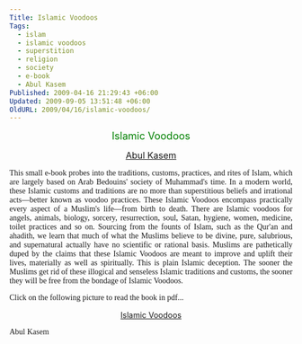 ```yaml
---
Title: Islamic Voodoos
Tags:
  - islam
  - islamic voodoos
  - superstition
  - religion
  - society
  - e-book
  - Abul Kasem
Published: 2009-04-16 21:29:43 +06:00
Updated: 2009-09-05 13:51:48 +06:00
OldURL: 2009/04/16/islamic-voodoos/
---
```


<p align="center"><span style="font-size: large; color: #008000;">Islamic Voodoos</span></p>
<p align="center"><span style="font-size: medium; color: #008000;"><a href="https://gold.mukto-mona.com/Articles/kasem/index.html">Abul Kasem</a></span></p>
<p align="justify"><span style="font-family: Verdana;">This small e-book probes into the traditions, customs, practices, and rites of Islam, which are largely based on Arab Bedouins' society of Muhammad's time. In a modern world, these Islamic customs and traditions are no more than superstitious beliefs and irrational acts—better known as voodoo practices. These Islamic Voodoos encompass practically every aspect of a Muslim's life—from birth to death. There are Islamic voodoos for angels, animals, biology, sorcery, resurrection, soul, Satan, hygiene, women, medicine, toilet practices and so on. Sourcing from the founts of Islam, such as the Qur'an and ahadith, we learn that much of what the Muslims believe to be divine, pure, salubrious, and supernatural actually have no scientific or rational basis. Muslims are pathetically duped by the claims that these Islamic Voodoos are meant to improve and uplift their lives, materially as well as spiritually. This is plain Islamic deception. The sooner the Muslims get rid of these illogical and senseless Islamic traditions and customs, the sooner they will be free from the bondage of Islamic Voodoos. </span></p>
<p align="justify"><span style="font-family: Verdana;">Click on the following picture to read the book in pdf...</span></p>

<p align="center"><a href="https://gold.mukto-mona.com/Articles/kasem/book/IslamicVoodoo.pdf"><img src="https://gold.mukto-mona.com/Articles/kasem/book/voodoo_pic.jpg" alt="" /></a>
<a href="https://gold.mukto-mona.com/Articles/kasem/book/IslamicVoodoo.pdf">Islamic Voodoos</a> <a href="https://gold.mukto-mona.com/Articles/kasem/book/IslamicVoodoo.jpg"><img src="https://muktomona.com/images/button/pdf.gif" alt="" /></a>
<p align="left"><span style="font-family: Verdana;">Abul Kasem</span></p>
